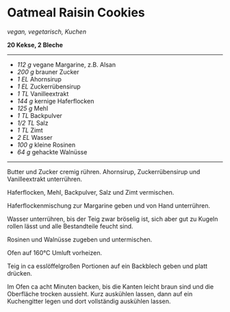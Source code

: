 # Oatmeal Raisin Cookies

*vegan, vegetarisch, Kuchen*

**20 Kekse, 2 Bleche**

---

- *112 g* vegane Margarine, z.B. Alsan
- *200 g* brauner Zucker
- *1 EL* Ahornsirup
- *1 EL* Zuckerrübensirup
- *1 TL* Vanilleextrakt
- *144 g* kernige Haferflocken
- *125 g* Mehl
- *1 TL* Backpulver
- *1/2 TL* Salz
- *1 TL* Zimt
- *2 EL* Wasser
- *100 g* kleine Rosinen
- *64 g* gehackte Walnüsse

---

Butter und Zucker cremig rühren. Ahornsirup, Zuckerrübensirup und Vanilleextrakt unterrühren.

Haferflocken, Mehl, Backpulver, Salz und Zimt vermischen.

Haferflockenmischung zur Margarine geben und von Hand unterrühren.

Wasser unterrühren, bis der Teig zwar bröselig ist, sich aber gut zu Kugeln rollen lässt und alle Bestandteile feucht sind.

Rosinen und Walnüsse zugeben und untermischen.

Ofen auf 160°C Umluft vorheizen.

Teig in ca esslöffelgroßen Portionen auf ein Backblech geben und platt drücken.

Im Ofen ca acht Minuten backen, bis die Kanten leicht braun sind und die Oberfläche trocken aussieht. Kurz auskühlen lassen, dann auf ein Kuchengitter legen und dort vollständig auskühlen lassen.
